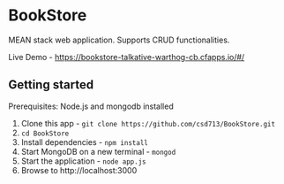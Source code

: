# BookStore
 MEAN stack web application. Supports CRUD functionalities.
 
 Live Demo - https://bookstore-talkative-warthog-cb.cfapps.io/#/

## Getting started  
Prerequisites: Node.js and mongodb installed

1. Clone this app - `git clone https://github.com/csd713/BookStore.git`
2. `cd BookStore`
3. Install dependencies - `npm install`
4. Start MongoDB on a new terminal - `mongod`
5. Start the application - `node app.js`
6. Browse to http://localhost:3000

